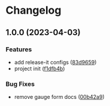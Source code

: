 # Changelog

## 1.0.0 (2023-04-03)


### Features

* add release-it configs ([83d9659](https://github.com/obetomuniz/chrts/commit/83d9659b24137e64ff49066c021cf5b4272675e4))
* project init ([f1dfb4b](https://github.com/obetomuniz/chrts/commit/f1dfb4b255a08959d1099ff969f1eba6d2696ad2))


### Bug Fixes

* remove gauge form docs ([00b42a9](https://github.com/obetomuniz/chrts/commit/00b42a92328186b03a8a1caa80f0a40ece3c9dc4))